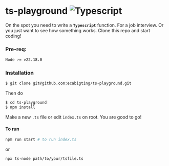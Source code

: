 # ts-playground ![Typescript](https://img.shields.io/badge/TypeScript-007ACC?style=for-the-badge&logo=typescript&logoColor=white)

On the spot you need to write a **`Typescript`** function. For a job interview. Or you just want to see how something works. Clone this repo and start coding!

### Pre-req:
```bash
Node >= v22.18.0
```

### Installation

```bash
$ git clone git@github.com:ecabigting/ts-playground.git
```
Then do 
```bash
$ cd ts-playground
$ npm install
```

Make a new `.ts` file or edit `index.ts` on root. You are good to go!

#### To run
```bash
npm run start # to run index.ts
```
or
```bash
npx ts-node path/to/your/tsfile.ts
```

